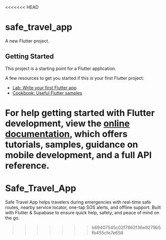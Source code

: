 <<<<<<< HEAD
# safe_travel_app

A new Flutter project.

## Getting Started

This project is a starting point for a Flutter application.

A few resources to get you started if this is your first Flutter project:

- [Lab: Write your first Flutter app](https://docs.flutter.dev/get-started/codelab)
- [Cookbook: Useful Flutter samples](https://docs.flutter.dev/cookbook)

For help getting started with Flutter development, view the
[online documentation](https://docs.flutter.dev/), which offers tutorials,
samples, guidance on mobile development, and a full API reference.
=======
# Safe_Travel_App
Safe Travel App helps travelers during emergencies with real-time safe routes, nearby service locator, one-tap SOS alerts, and offline support. Built with Flutter &amp; Supabase to ensure quick help, safety, and peace of mind on the go.
>>>>>>> b69407545c02f7862f36e9279b5fb455cfe7e658
